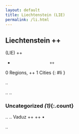 ```yaml
---
layout: default
title: Liechtenstein (LIE)
permalink: /li.html
---
```



## Liechtenstein   ++
(LIE)  ++
-                     ++
0 Regions, ++
1 Cities
{: #li }

.. 




.. 
.. 


### Uncategorized _(1)_{:.count}


..
..
Vaduz  ++
 ++
•




.. 
 
